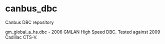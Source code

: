 # canbus_dbc
Canbus DBC repository

gm_global_a_hs.dbc - 2006 GMLAN High Speed DBC. Tested against 2009 Cadillac CTS-V.
